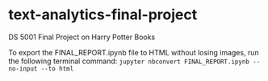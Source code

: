 # text-analytics-final-project
DS 5001 Final Project on Harry Potter Books


To export the FINAL_REPORT.ipynb file to HTML without losing images, run the following terminal command: `jupyter nbconvert FINAL_REPORT.ipynb --no-input --to html`
